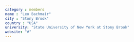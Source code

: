 ```yaml
---
category : members
name : "Leo Bachmair"
city : "Stony Brook"
country : "USA"
university: "State University of New York at Stony Brook"
website: "#"
---
```

